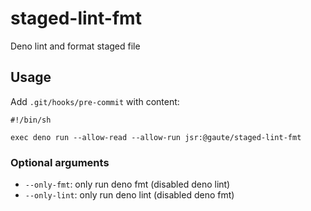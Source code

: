 # staged-lint-fmt

Deno lint and format staged file

## Usage

Add `.git/hooks/pre-commit` with content:

```
#!/bin/sh

exec deno run --allow-read --allow-run jsr:@gaute/staged-lint-fmt
```

### Optional arguments

- `--only-fmt`: only run deno fmt (disabled deno lint)
- `--only-lint`: only run deno lint (disabled deno fmt)
